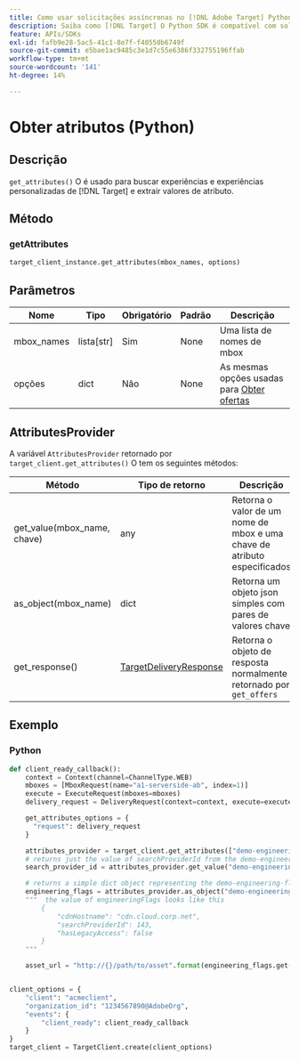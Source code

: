 ```yaml
---
title: Como usar solicitações assíncronas no [!DNL Adobe Target] Python SDK
description: Saiba como [!DNL Target] O Python SDK é compatível com solicitações assíncronas, o que pode reduzir o tempo de destino efetivo para zero.
feature: APIs/SDKs
exl-id: fafb9e28-5ac5-41c1-8e7f-f40550b6749f
source-git-commit: e5bae1ac9485c3e1d7c55e6386f332755196ffab
workflow-type: tm+mt
source-wordcount: '141'
ht-degree: 14%

---
```


# Obter atributos (Python)

## Descrição

`get_attributes()` O é usado para buscar experiências e experiências personalizadas de [!DNL Target] e extrair valores de atributo.


## Método

### getAttributes

```python {line-numbers="true"}
target_client_instance.get_attributes(mbox_names, options)
```

## Parâmetros

| Nome | Tipo | Obrigatório | Padrão | Descrição |
| --- | --- | --- | --- | --- |
| mbox_names | lista[str] | Sim | None | Uma lista de nomes de mbox |
| opções | dict | Não | None | As mesmas opções usadas para [Obter ofertas](get-offers.md) |

## AttributesProvider

A variável `AttributesProvider` retornado por `target_client.get_attributes()` O tem os seguintes métodos:

| Método | Tipo de retorno | Descrição |
| --- | --- | --- |
| get_value(mbox_name, chave) | any | Retorna o valor de um nome de mbox e uma chave de atributo especificados |
| as_object(mbox_name) | dict | Retorna um objeto json simples com pares de valores chave |
| get_response() | [TargetDeliveryResponse](https://github.com/adobe/target-python-sdk/blob/main/target_python_sdk/types/target_delivery_response.py) | Retorna o objeto de resposta normalmente retornado por `get_offers` |

## Exemplo

### Python

```python {line-numbers="true"}
def client_ready_callback():
    context = Context(channel=ChannelType.WEB)
    mboxes = [MboxRequest(name="a1-serverside-ab", index=1)]
    execute = ExecuteRequest(mboxes=mboxes)
    delivery_request = DeliveryRequest(context=context, execute=execute)

    get_attributes_options = {
      "request": delivery_request
    }

    attributes_provider = target_client.get_attributes(["demo-engineering-flags"], get_attributes_options)
    # returns just the value of searchProviderId from the demo-engineering-flags mbox offer
    search_provider_id = attributes_provider.get_value("demo-engineering-flags", "searchProviderId")

    # returns a simple dict object representing the demo-engineering-flags mbox offer
    engineering_flags = attributes_provider.as_object("demo-engineering-flags")
    """  the value of engineeringFlags looks like this
        {
            "cdnHostname": "cdn.cloud.corp.net",
            "searchProviderId": 143,
            "hasLegacyAccess": false
        }
    """

    asset_url = "http://{}/path/to/asset".format(engineering_flags.get("cdnHostname"))


client_options = {
    "client": "acmeclient",
    "organization_id": "1234567890@AdobeOrg",
    "events": {
        "client_ready": client_ready_callback
    }
}
target_client = TargetClient.create(client_options)
```
